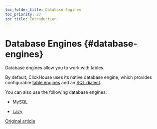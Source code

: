 ```yaml
---
toc_folder_title: Database Engines
toc_priority: 27
toc_title: Introduction
---
```


# Database Engines {#database-engines}

Database engines allow you to work with tables.

By default, ClickHouse uses its native database engine, which provides configurable [table engines](../../engines/table-engines/index.md) and an [SQL dialect](../../sql-reference/syntax.md).

You can also use the following database engines:

-   [MySQL](../../engines/database-engines/mysql.md)

-   [Lazy](../../engines/database-engines/lazy.md)

[Original article](https://clickhouse.tech/docs/en/database_engines/) <!--hide-->
